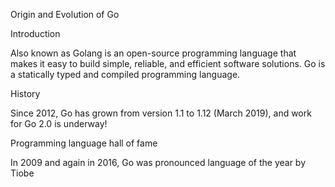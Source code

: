 Origin and Evolution of Go

Introduction

Also known as Golang is an open-source programming language that makes it easy to build simple, reliable, and efficient software solutions. Go is a statically typed and compiled programming language.

History

Since 2012, Go has grown from version 1.1 to 1.12 (March 2019), and work for Go 2.0 is underway!

Programming language hall of fame

In 2009 and again in 2016, Go was pronounced language of the year by Tiobe
